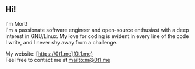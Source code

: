 ## Hi!

I'm Mort!<br>
I'm a passionate software engineer and open-source enthusiast with a deep interest in GNU/Linux.
My love for coding is evident in every line of the code I write, and I never shy away from a challenge.

My website: [https://0t1.me](0t1.me)<br>
Feel free to contact me at [mailto:m@0t1.me](m@0t1.me)
